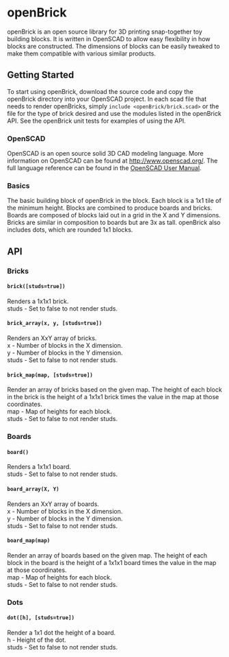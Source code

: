 # openBrick

openBrick is an open source library for 3D printing snap-together toy building blocks.  It is written in OpenSCAD to allow easy flexibility in how blocks are constructed.  The dimensions of blocks can be easily tweaked to make them compatible with various similar products.

## Getting Started

To start using openBrick, download the source code and copy the openBrick directory into your OpenSCAD project.  In each scad file that needs to render openBricks, simply `include <openBrick/brick.scad>` or the file for the type of brick desired and use the modules listed in the openBrick API.  See the openBrick unit tests for examples of using the API.

### OpenSCAD

OpenSCAD is an open source solid 3D CAD modeling language.  More information on OpenSCAD can be found at http://www.openscad.org/.  The full language reference can be found in the [OpenSCAD User Manual](https://en.wikibooks.org/wiki/OpenSCAD_User_Manual/The_OpenSCAD_Language).

### Basics

The basic building block of openBrick in the block.  Each block is a 1x1 tile of the minimum height.  Blocks are combined to produce boards and bricks.  Boards are composed of blocks laid out in a grid in the X and Y dimensions.  Bricks are similar in composition to boards but are 3x as tall.  openBrick also includes dots, which are rounded 1x1 blocks.

## API

### Bricks

#### `brick([studs=true])`
Renders a 1x1x1 brick.  
studs - Set to false to not render studs.

#### `brick_array(x, y, [studs=true])`
Renders an XxY array of bricks.  
x - Number of blocks in the X dimension.  
y - Number of blocks in the Y dimension.  
studs - Set to false to not render studs.

#### `brick_map(map, [studs=true])`
Render an array of bricks based on the given map.  The height of each block in the brick is the height of a 1x1x1 brick times the value in the map at those coordinates.  
map - Map of heights for each block.  
studs - Set to false to not render studs.

### Boards

#### `board()`
 Renders a 1x1x1 board.  
 studs - Set to false to not render studs.

#### `board_array(X, Y)`
Renders an XxY array of boards.  
x - Number of blocks in the X dimension.  
y - Number of blocks in the Y dimension.  
studs - Set to false to not render studs.

#### `board_map(map)`
Render an array of boards based on the given map.  The height of each block in the board is the height of a 1x1x1 board times the value in the map at those coordinates.  
map - Map of heights for each block.  
studs - Set to false to not render studs.

### Dots

#### `dot([h], [studs=true])`
Render a 1x1 dot the height of a board.  
h - Height of the dot.  
studs - Set to false to not render studs.
